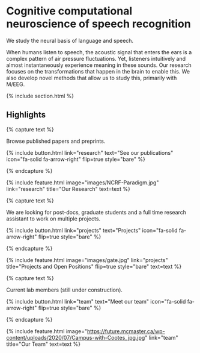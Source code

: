---
---

# Cognitive computational neuroscience of speech recognition

We study the neural basis of language and speech.

When humans listen to speech, 
the acoustic signal that enters the ears is a complex pattern of air pressure fluctuations.
Yet, listeners intuitively and almost instantaneously experience meaning in these sounds. 
Our research focuses on the transformations that happen in the brain to enable this.
We also develop novel methods that allow us to study this, primarily with M/EEG.


{% include section.html %}

## Highlights

{% capture text %}

Browse published papers and preprints.

{%
  include button.html
  link="research"
  text="See our publications"
  icon="fa-solid fa-arrow-right"
  flip=true
  style="bare"
%}

{% endcapture %}

{%
  include feature.html
  image="images/NCRF-Paradigm.jpg"
  link="research"
  title="Our Research"
  text=text
%}

{% capture text %}

We are looking for post-docs, graduate students and a full time research assistant to work on multiple projects.

{%
  include button.html
  link="projects"
  text="Projects"
  icon="fa-solid fa-arrow-right"
  flip=true
  style="bare"
%}

{% endcapture %}

{%
  include feature.html
  image="images/gate.jpg"
  link="projects"
  title="Projects and Open Positions"
  flip=true
  style="bare"
  text=text
%}

{% capture text %}

Current lab members (still under construction).

{%
  include button.html
  link="team"
  text="Meet our team"
  icon="fa-solid fa-arrow-right"
  flip=true
  style="bare"
%}

{% endcapture %}

{%
  include feature.html
  image="https://future.mcmaster.ca/wp-content/uploads/2020/07/Campus-with-Cootes_jpg.jpg"
  link="team"
  title="Our Team"
  text=text
%}
